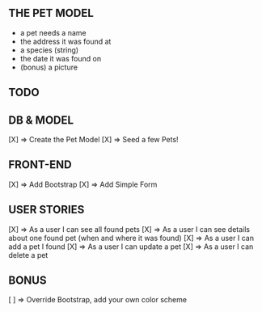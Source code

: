 
THE PET MODEL
-------------
- a pet needs a name
- the address it was found at
- a species (string)
- the date it was found on
- (bonus) a picture


TODO
-----

DB & MODEL
----------
[X] => Create the Pet Model
[X] => Seed a few Pets!

FRONT-END
---------

[X] => Add Bootstrap
[X] => Add Simple Form

USER STORIES
------------

 [X] => As a user I can see all found pets
 [X] => As a user I can see details about one found pet (when and where it was found)
 [X] => As a user I can add a pet I found
 [X] => As a user I can update a pet
 [X] => As a user I can delete a pet

BONUS
------

[ ] => Override Bootstrap, add your own color scheme




